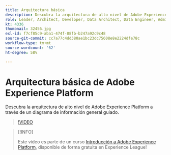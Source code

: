 ```yaml
---
title: Arquitectura básica
description: Descubra la arquitectura de alto nivel de Adobe Experience Platform a través de un diagrama de información general guiado.
role: Leader, Architect, Developer, Data Architect, Data Engineer, Admin, User
kt: 4336
thumbnail: 32456.jpg
exl-id: f7cf85c9-aba1-474f-88fb-b247a92c9c48
source-git-commit: cc7a77c4dd380ae1bc23dc75608e8e2224dfe78c
workflow-type: tm+mt
source-wordcount: '62'
ht-degree: 58%

---
```


# Arquitectura básica de Adobe Experience Platform

Descubra la arquitectura de alto nivel de Adobe Experience Platform a través de un diagrama de información general guiado.

>[!VIDEO](https://video.tv.adobe.com/v/32456?quality=12&learn=on)

>[!INFO]
>
> Este vídeo es parte de un curso [Introducción a Adobe Experience Platform](https://experienceleague.adobe.com/?recommended=ExperiencePlatform-U-1-2020.1), disponible de forma gratuita en Experience League!


